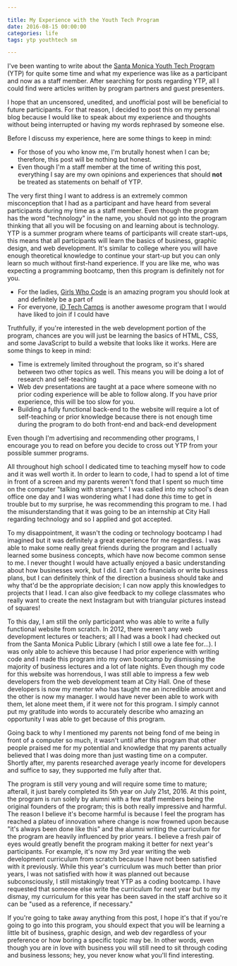 ```yaml
---

title: My Experience with the Youth Tech Program
date: 2016-08-15 00:00:00
categories: life
tags: ytp youthtech sm

---
```


I've been wanting to write about the [Santa Monica Youth Tech Program](http://www.santamonicayouthtech.com/) (YTP) for quite some time and what my experience was like as a participant and now as a staff member. After searching for posts regarding YTP, all I could find were articles written by program partners and guest presenters.

I hope that an uncensored, unedited, and unofficial post will be beneficial to future participants. For that reason, I decided to post this on my personal blog because I would like to speak about my experience and thoughts without being interrupted or having my words rephrased by someone else.

Before I discuss my experience, here are some things to keep in mind:

- For those of you who know me, I'm brutally honest when I can be; therefore, this post will be nothing but honest.
- Even though I'm a staff member at the time of writing this post, everything I say are my own opinions and experiences that should **not** be treated as statements on behalf of YTP.

The very first thing I want to address is an extremely common misconception that I had as a participant and have heard from several participants during my time as a staff member. Even though the program has the word "technology" in the name, you should not go into the program thinking that all you will be focusing on and learning about is technology. YTP is a summer program where teams of participants will create start-ups, this means that all participants will learn the basics of business, graphic design, and web development. It's similar to college where you will have enough theoretical knowledge to continue your start-up but you can only learn so much without first-hand experience. If you are like me, who was expecting a programming bootcamp, then this program is definitely not for you.

- For the ladies, [Girls Who Code](https://girlswhocode.com/) is an amazing program you should look at and definitely be a part of
- For everyone, [iD Tech Camps](https://www.idtech.com/tech-camps/) is another awesome program that I would have liked to join if I could have

Truthfully, if you're interested in the web development portion of the program, chances are you will just be learning the basics of HTML, CSS, and some JavaScript to build a website that looks like it works. Here are some things to keep in mind:

- Time is extremely limited throughout the program, so it's shared between two other topics as well. This means you will be doing a lot of research and self-teaching
- Web dev presentations are taught at a pace where someone with no prior coding experience will be able to follow along. If you have prior experience, this will be too slow for you.
- Building a fully functional back-end to the website will require a lot of self-teaching or prior knowledge because there is not enough time during the program to do both front-end and back-end development

Even though I'm advertising and recommending other programs, I encourage you to read on before you decide to cross out YTP from your possible summer programs.

All throughout high school I dedicated time to teaching myself how to code and it was well worth it. In order to learn to code, I had to spend a lot of time in front of a screen and my parents weren't fond that I spent so much time on the computer "talking with strangers." I was called into my school's dean office one day and I was wondering what I had done *this* time to get in trouble but to my surprise, he was recommending this program to me. I had the misunderstanding that it was going to be an internship at City Hall regarding technology and so I applied and got accepted.

To my disappointment, it wasn't the coding or technology bootcamp I had imagined but it was definitely a great experience for me regardless. I was able to make some really great friends during the program and I actually learned some business concepts, which have now become common sense to me. I never thought I would have actually enjoyed a basic understanding about how businesses work, but I did. I can't do financials or write business plans, but I can definitely think of the direction a business should take and why that'd be the appropriate decision; I can now apply this knowledges to projects that I lead. I can also give feedback to my college classmates who really want to create the next Instagram but with triangular pictures instead of squares!

To this day, I am still the only participant who was able to write a fully functional website from scratch. In 2012, there weren't any web development lectures or teachers; all I had was a book I had checked out from the Santa Monica Public Library (which I still owe a late fee for...). I was only able to achieve this because I had prior experience with writing code and I made this program into my own bootcamp by dismissing the majority of business lectures and a lot of late nights. Even though my code for this website was horrendous, I was still able to impress a few web developers from the web development team at City Hall. One of these developers is now my mentor who has taught me an incredible amount and the other is now my manager. I would have never been able to work with them, let alone meet them, if it were not for this program. I simply cannot put my gratitude into words to accurately describe who amazing an opportunity I was able to get because of this program.

Going back to why I mentioned my parents not being fond of me being in front of a computer so much, it wasn't until after this program that other people praised me for my potential and knowledge that my parents actually believed that I was doing more than just wasting time on a computer. Shortly after, my parents researched average yearly income for developers and suffice to say, they supported me fully after that.

The program is still very young and will require some time to mature; afterall, it just barely completed its 5th year on July 21st, 2016. At this point, the program is run solely by alumni with a few staff members being the original founders of the program; this is both really impressive and harmful. The reason I believe it's become harmful is because I feel the program has reached a plateu of innovation where change is now frowned upon because "it's always been done like this" and the alumni writing the curriculum for the program are heavily influenced by prior years. I believe a fresh pair of eyes would greatly benefit the program making it better for next year's participants. For example, it's now my 3rd year writing the web development curriculum from scratch because I have not been satisfied with it previously. While this year's curriculum was much better than prior years, I was not satisfied with how it was planned out because subconsciously, I still mistakingly treat YTP as a coding bootcamp. I have requested that someone else write the curriculum for next year but to my dismay, my curriculum for this year has been saved in the staff archive so it can be "used as a reference, if necessary."

If you're going to take away anything from this post, I hope it's that if you're going to go into this program, you should expect that you will be learning a little bit of business, graphic design, and web dev regardless of your preference or how boring a specific topic may be. In other words, even though you are in love with business you will still need to sit through coding and business lessons; hey, you never know what you'll find interesting.
